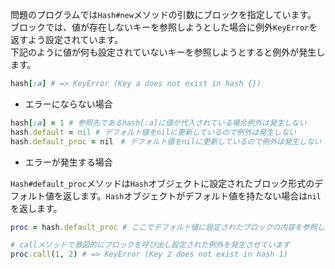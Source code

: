 問題のプログラムでは`Hash#new`メソッドの引数にブロックを指定しています。  
ブロックでは、値が存在しないキーを参照しようとした場合に例外`KeyError`を返すよう設定されています。  
下記のように値が何も設定されていないキーを参照しようとすると例外が発生します。

```ruby
hash[:a] # => KeyError (Key a does not exist in hash {})
```

- エラーにならない場合

```ruby
hash[:a] = 1 # 参照先であるhash[:a]に値が代入されている場合例外は発生しない
hash.default = nil # デフォルト値をnilに更新しているので例外は発生しない
hash.default_proc = nil　# デフォルト値をnilに更新しているので例外は発生しない
```

- エラーが発生する場合

`Hash#default_proc`メソッドは`Hash`オブジェクトに設定されたブロック形式のデフォルト値を返します。`Hash`オブジェクトがデフォルト値を持たない場合は`nil`を返します。

```ruby
proc = hash.default_proc # ここでデフォルト値に設定されたブロックの内容を参照しそれを変数procに代入しています

# callメソッドで意図的にブロックを呼び出し設定された例外を発生させています
proc.call(1, 2) # => KeyError (Key 2 does not exist in hash 1)
```